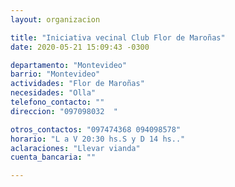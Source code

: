 ```yaml
---
layout: organizacion

title: "Iniciativa vecinal Club Flor de Maroñas"
date: 2020-05-21 15:09:43 -0300

departamento: "Montevideo"
barrio: "Montevideo"
actividades: "Flor de Maroñas"
necesidades: "Olla"
telefono_contacto: ""
direccion: "097098032  "

otros_contactos: "097474368 094098578"
horario: "L a V 20:30 hs.S y D 14 hs.."
aclaraciones: "Llevar vianda"
cuenta_bancaria: ""

---
```

